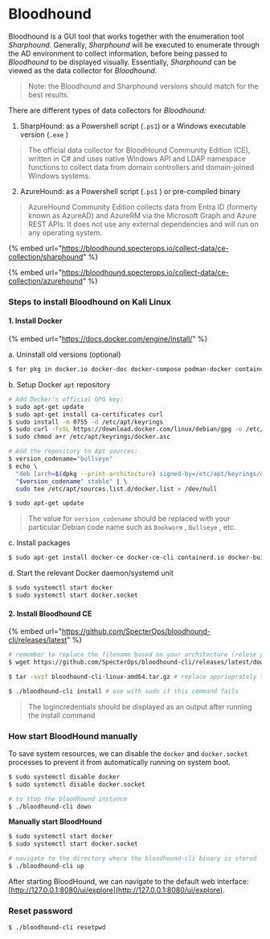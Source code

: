 # Bloodhound

Bloodhound is a GUI tool that works together with the enumeration tool _Sharphound_. Generally, _Sharphound_ will be executed to enumerate through the AD environment to collect information, before being passed to _Bloodhound_ to be displayed visually. Essentially, _Sharphound_ can be viewed as the data collector for _Bloodhound_.

> Note: the Bloodhound and Sharphound versions should match for the best results.

There are different types of data collectors for _Bloodhound:_

1. SharpHound: as a Powershell script (`.ps1`) or a Windows executable version (`.exe` )

> The official data collector for BloodHound Community Edition (CE), written in C# and uses native Windows API and LDAP namespace functions to collect data from domain controllers and domain-joined Windows systems.



2. AzureHound: as a Powershell script (`.ps1` ) or pre-compiled binary

> AzureHound Community Edition collects data from Entra ID (formerly known as AzureAD) and AzureRM via the Microsoft Graph and Azure REST APIs. It does not use any external dependencies and will run on any operating system.



{% embed url="https://bloodhound.specterops.io/collect-data/ce-collection/sharphound" %}

{% embed url="https://bloodhound.specterops.io/collect-data/ce-collection/azurehound" %}

### Steps to install Bloodhound on Kali Linux

#### 1. Install Docker&#x20;

{% embed url="https://docs.docker.com/engine/install/" %}

a. Uninstall old versions (optional)

```sh
$ for pkg in docker.io docker-doc docker-compose podman-docker containerd runc; do sudo apt-get remove $pkg; done
```

b. Setup Docker `apt` repository

```sh
# Add Docker's official GPG key:
$ sudo apt-get update
$ sudo apt-get install ca-certificates curl
$ sudo install -m 0755 -d /etc/apt/keyrings
$ sudo curl -fsSL https://download.docker.com/linux/debian/gpg -o /etc/apt/keyrings/docker.asc
$ sudo chmod a+r /etc/apt/keyrings/docker.asc

# Add the repository to Apt sources:
$ version_codename="bullseye"
$ echo \
  "deb [arch=$(dpkg --print-architecture) signed-by=/etc/apt/keyrings/docker.asc] https://download.docker.com/linux/debian \
  "$version_codename" stable" | \
  sudo tee /etc/apt/sources.list.d/docker.list > /dev/null

$ sudo apt-get update
```

> The value for `version_codename` should be replaced with your particular Debian code name such as `Bookworm` , `Bullseye` , etc.

c. Install packages

```sh
$ sudo apt-get install docker-ce docker-ce-cli containerd.io docker-buildx-plugin docker-compose-plugin
```

d. Start the relevant Docker daemon/systemd unit

```sh
$ sudo systemctl start docker
$ sudo systemctl start docker.socket
```

#### 2. Install Bloodhound CE

{% embed url="https://github.com/SpecterOps/bloodhound-cli/releases/latest" %}

```sh
# remember to replace the filename based on your architecture (relese page link above)
$ wget https://github.com/SpecterOps/bloodhound-cli/releases/latest/download/bloodhound-cli-linux-amd64.tar.gz

$ tar -xvzf bloodhound-cli-linux-amd64.tar.gz # replace apprioprately too

$ ./bloodhound-cli install # use with sudo if this command fails
```

> The  logincredentials should be displayed as an output after running the install command

### How start BloodHound manually

To save system resources, we can disable the `docker` and `docker.socket` processes to prevent it from automatically running on system boot.

```sh
$ sudo systemctl disable docker
$ sudo systemctl disable docker.socket

# to stop the bloodhound instance
$ ./bloodhound-cli down
```

**Manually start BloodHound**

```sh
$ sudo systemctl start docker
$ sudo systemctl start docker.socket

# navigate to the directory where the bloodhound-cli binary is stored
$ ./bloodhound-cli up
```

After starting BloodHound, we can navigate to the default web interface: [http://127.0.0.1:8080/ui/explore](http://127.0.0.1:8080/ui/explore).

### Reset password

```sh
$ ./bloodhound-cli resetpwd
```

